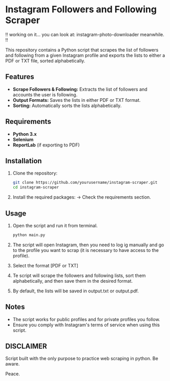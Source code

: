 # Instagram Followers and Following Scraper

!! working on it... you can look at: instagram-photo-downloader meanwhile. !!


This repository contains a Python script that scrapes the list of followers and following from a given Instagram profile and exports the lists to either a PDF or TXT file, sorted alphabetically.

## Features

- **Scrape Followers & Following:** Extracts the list of followers and accounts the user is following.
- **Output Formats:** Saves the lists in either PDF or TXT format.
- **Sorting:** Automatically sorts the lists alphabetically.

## Requirements

- **Python 3.x**
- **Selenium**
- **ReportLab** (if exporting to PDF)

## Installation

1. Clone the repository:

   ```bash
   git clone https://github.com/yourusername/instagram-scraper.git
   cd instagram-scraper
   
2. Install the required packages:
   -> Check the requirements section.

## Usage
   
1. Open the script and run it from terminal.
   ```bash
   python main.py

2. The script will open Instagram, then you need to log ig manually and go to the profile you want to scrap (it is necessary to have access to the profile).

3. Select the format [PDF or TXT] 

4. Te script will scrape the followers and following lists, sort them alphabetically, and then save them in the desired format.

5. By default, the lists will be saved in output.txt or output.pdf.

## Notes

- The script works for public profiles and for private profiles you follow.
- Ensure you comply with Instagram's terms of service when using this script.

## DISCLAIMER 

Script built with the only purpose to practice web scraping in python. Be aware.

Peace.




